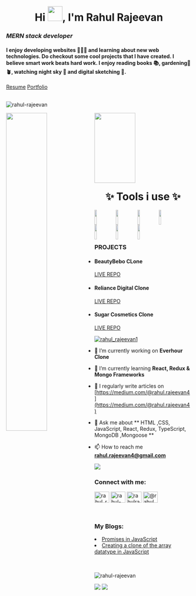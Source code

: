 <h1 align="center"> Hi <img src="https://user-images.githubusercontent.com/53399843/153120547-3254915a-7e42-41be-820c-91c1559b8354.gif"  height="40" width="40px"/>, I'm Rahul Rajeevan</h1>
<h3><i> MERN stack developer</i></h3>
<h4>I enjoy developing websites 👨🏻‍💻 and learning about new web technologies. Do checkout  some cool projects that I have created.  I believe smart work beats hard work.  I enjoy reading books 📚, gardening🌱🪴, watching night sky 🌠 and digital sketching 🎨. </h4>
<a href="https://drive.google.com/file/d/1_iMSw_AD1TBCoIPNVSj-k6E71IBuvEIh/view?usp=sharing">Resume</a>
<a href="https://rahul-rajeevan-portfolio.netlify.app/">Portfolio</a>
<br/><br/>
<p> <img src="https://komarev.com/ghpvc/?username=rahul-rajeevan&label=Profile%20views&color=0e75b6&style=flat" alt="rahul-rajeevan" /> </p>
<img align="left" width="47%" src="https://github-readme-stats.vercel.app/api?username=rahul-rajeevan&show_icons=true&theme=radical"/>

<img align="left" width="47%" height="190px" src="https://github-readme-stats.vercel.app/api/top-langs/?username=rahul-rajeevan"/>
<br/><br/><br/><br/><br/><br/><br/><br/><br/><br/>
<h1 align="center" >✨ Tools i use ✨</h1>
<img align="left" width="11%" height="40px" src="https://img.shields.io/badge/react-%2320232a.svg?style=for-the-badge&logo=react&logoColor=%2361DAFB"/>
<img align="left" width="11%" height="40px" src="https://img.shields.io/badge/node.js-6DA55F?style=for-the-badge&logo=node.js&logoColor=white"/>
<img align="left" width="11%" height="40px" src="https://img.shields.io/badge/css3-%231572B6.svg?style=for-the-badge&logo=css3&logoColor=white"/>
<img align="left" width="11%" height="40px" src="https://img.shields.io/badge/javascript-%23323330.svg?style=for-the-badge&logo=javascript&logoColor=%23F7DF1E"/>
<img align="left" width="11%" height="40px" src="https://img.shields.io/badge/html5-%23E34F26.svg?style=for-the-badge&logo=html5&logoColor=white"/>
<img align="left" width="11%" height="40px" src="https://img.shields.io/badge/MongoDB-%234ea94b.svg?style=for-the-badge&logo=mongodb&logoColor=white"/>
<img align="left" width="11%" height="40px" src="https://img.shields.io/badge/chakra-%234ED1C5.svg?style=for-the-badge&logo=chakraui&logoColor=white"/>
<br/><br/><br/>


<br/>
<h3>PROJECTS</h3>
<ul>
<li><h4>BeautyBebo CLone</h4> <a href="https://elegant-centaur-093589.netlify.app/">LIVE </a><a href="https://github.com/KaustubhBadve/Beutybebo-Cloned"> REPO</a></li>
<li><h4>Reliance Digital Clone</h4> <a href="https://reliance-digital-clone.netlify.app/">LIVE </a><a href="https://github.com/Rahul-Rajeevan/quarrelsome-moon-997"> REPO</a></li>
<li><h4>Sugar Cosmetics Clone</h4> <a href="https://sugars.netlify.app/">LIVE </a><a href="https://github.com/Nachiketlele/Sugar"> REPO</a></li>

</ul>
<p align="left"> <a href="https://twitter.com/rahul_rajeevan1" target="blank"><img src="https://img.shields.io/twitter/follow/rahul_rajeevan1?logo=twitter&style=for-the-badge" alt="rahul_rajeevan1" /></a> </p>

- 🔭 I’m currently working on **Everhour Clone**

- 🌱 I’m currently learning **React, Redux & Mongo Frameworks**

- 📝 I regularly write articles on [https://medium.com/@rahul.rajeevan4](https://medium.com/@rahul.rajeevan4)

- 💬 Ask me about ** HTML ,CSS, JavaScript, React, Redux, TypeScript, MongoDB ,Mongoose **

- 📫 How to reach me **rahul.rajeevan4@gmail.com**

<img align="left" src="https://github.com/Adam-pw/Adam-pw/raw/main/animation_500_kxa883sd.gif" />

<br/>
<h3 align="left">Connect with me:</h3>
<p align="left">
<a href="https://twitter.com/rahul_rajeevan1" target="blank"><img align="center" src="https://raw.githubusercontent.com/rahuldkjain/github-profile-readme-generator/master/src/images/icons/Social/twitter.svg" alt="rahul_rajeevan1" height="30" width="40" /></a>
<a href="https://linkedin.com/in/rahul-rajeevan" target="blank"><img align="center" src="https://raw.githubusercontent.com/rahuldkjain/github-profile-readme-generator/master/src/images/icons/Social/linked-in-alt.svg" alt="rahul-rajeevan" height="30" width="40" /></a>
<a href="https://www.behance.net/rahulrajee5366" target="blank"><img align="center" src="https://raw.githubusercontent.com/rahuldkjain/github-profile-readme-generator/master/src/images/icons/Social/behance.svg" alt="rahulrajee5366" height="30" width="40" /></a>
<a href="https://medium.com/@rahul.rajeevan4" target="blank"><img align="center" src="https://raw.githubusercontent.com/rahuldkjain/github-profile-readme-generator/master/src/images/icons/Social/medium.svg" alt="@rahul.rajeevan4" height="30" width="40" /></a>
</p>
<br/>
<h3 align="left">My Blogs:</h3>
<li><a href="https://medium.com/@rahul.rajeevan4/promises-in-javascript-7a11f1f2049">Promises in JavaScript</a></li>
<li><a href="https://medium.com/@rahul.rajeevan4/creating-a-clone-of-the-array-datatype-in-javascript-ef82b82f1553">Creating a clone of the array datatype in JavaScript</a></li>
<br/>
<!-- <h3 align="left">Languages and Tools:</h3> -->

<!-- <p align="left"> <a href="https://www.w3schools.com/cpp/" target="_blank" rel="noreferrer"> <img src="https://raw.githubusercontent.com/devicons/devicon/master/icons/cplusplus/cplusplus-original.svg" alt="cplusplus" width="40" height="40"/> </a> <a href="https://www.w3schools.com/css/" target="_blank" rel="noreferrer"> <img src="https://raw.githubusercontent.com/devicons/devicon/master/icons/css3/css3-original-wordmark.svg" alt="css3" width="40" height="40"/> </a> <a href="https://www.w3.org/html/" target="_blank" rel="noreferrer"> <img src="https://raw.githubusercontent.com/devicons/devicon/master/icons/html5/html5-original-wordmark.svg" alt="html5" width="40" height="40"/> </a> <a href="https://www.adobe.com/in/products/illustrator.html" target="_blank" rel="noreferrer"> <img src="https://www.vectorlogo.zone/logos/adobe_illustrator/adobe_illustrator-icon.svg" alt="illustrator" width="40" height="40"/> </a> <a href="https://developer.mozilla.org/en-US/docs/Web/JavaScript" target="_blank" rel="noreferrer"> <img src="https://raw.githubusercontent.com/devicons/devicon/master/icons/javascript/javascript-original.svg" alt="javascript" width="40" height="40"/> </a> <a href="https://www.mongodb.com/" target="_blank" rel="noreferrer"> <img src="https://raw.githubusercontent.com/devicons/devicon/master/icons/mongodb/mongodb-original-wordmark.svg" alt="mongodb" width="40" height="40"/> </a> <a href="https://nodejs.org" target="_blank" rel="noreferrer"> <img src="https://raw.githubusercontent.com/devicons/devicon/master/icons/nodejs/nodejs-original-wordmark.svg" alt="nodejs" width="40" height="40"/> </a> <a href="https://reactjs.org/" target="_blank" rel="noreferrer"> <img src="https://raw.githubusercontent.com/devicons/devicon/master/icons/react/react-original-wordmark.svg" alt="react" width="40" height="40"/> </a> <a href="https://reactnative.dev/" target="_blank" rel="noreferrer"> <img src="https://reactnative.dev/img/header_logo.svg" alt="reactnative" width="40" height="40"/> </a> <a href="https://redux.js.org" target="_blank" rel="noreferrer"> <img src="https://raw.githubusercontent.com/devicons/devicon/master/icons/redux/redux-original.svg" alt="redux" width="40" height="40"/> </a> </p> -->

<br/>


<p><img align="center" src="https://github-readme-streak-stats.herokuapp.com/?user=rahul-rajeevan&" alt="rahul-rajeevan" /></p>

<img src="https://activity-graph.herokuapp.com/graph?username=rahul-rajeevan&theme=react-dark"/>
<img src="https://raw.githubusercontent.com/Trilokia/Trilokia/379277808c61ef204768a61bbc5d25bc7798ccf1/bottom_header.svg"/>
